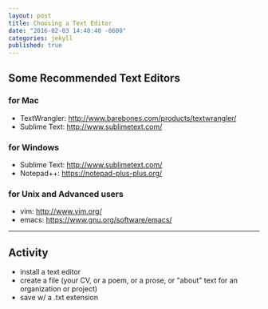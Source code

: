 ```yaml
---
layout: post
title: Choosing a Text Editor
date: "2016-02-03 14:40:40 -0600"
categories: jekyll
published: true
---
```




## Some Recommended Text Editors

### for Mac
* TextWrangler: http://www.barebones.com/products/textwrangler/
* Sublime Text: http://www.sublimetext.com/

### for Windows
* Sublime Text: http://www.sublimetext.com/
* Notepad++: https://notepad-plus-plus.org/

### for Unix and Advanced users
* vim: http://www.vim.org/
* emacs: https://www.gnu.org/software/emacs/

***

## Activity
- install a text editor
- create a file (your CV, or a poem, or a prose, or "about" text for an organization or project)
- save w/ a .txt extension
